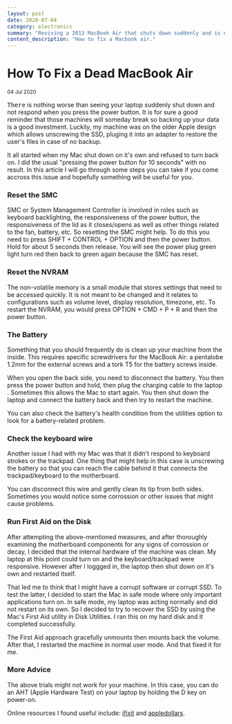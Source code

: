 ```yaml
---
layout: post
date: 2020-07-04
category: electronics
summary: "Reviving a 2013 MacBook Air that shuts down suddenly and is not responsive."
content_description: "How to fix a Macbook air."
---
```

<div media:type="text/omd" class="blog_title_style container">
    <h1><span>How To Fix a Dead MacBook Air</span></h1>
    <small>04 Jul 2020</small>
</div>

<div media:type="text/omd" class="blog_content_style container">

<p id="blog_text">
<kbd>There</kbd> is nothing worse than seeing your laptop suddenly shut down and not respond when you press the power button.
It is for sure a good reminder that those machines will someday break so backing up your data is a good investment.
Luckily, my machine was on the older Apple design which allows unscrewing the SSD, pluging it into an adapter to restore the user's files in case of no backup.
</p>

<p id="blog_text">
It all started when my Mac shut down on it's own and refused to turn back on. I did the usual "pressing the power button for 10 seconds" with no result.
In this article I will go through some steps you can take if you come accross this issue and hopefully something will be useful for you.
</p>

<h3 id="blog_text">Reset the SMC</h3>
<p id="blog_text">
SMC or System Management Controller is involved in roles such as keyboard backlighting, the responsiveness of the power button, the responsiveness of the lid as it closes/opens as well as other things related to the fan, battery, etc.
So resetting the SMC might help. To do this you need to press SHIFT + CONTROL + OPTION and then the power button. Hold for about 5 seconds then release. You will see the power plug green light turn red then back to green again because the SMC has reset.
</p>

<h3 id="blog_text">Reset the NVRAM</h3>
<p id="blog_text">
The non-volatile memory is a small module that stores settings that need to be accessed quickly. It is not meant to be changed and it relates to configurations such as volume level, display resolution, timezone, etc.
To restart the NVRAM, you would press OPTION + CMD + P + R and then the power button.
</p>

<h3 id="blog_text">The Battery</h3>
<p id="blog_text">
Something that you should frequently do is clean up your machine from the inside. This requires specific screwdrivers for the MacBook Air: a pentalobe 1.2mm for the external screws and a tork T5 for the battery screws inside.
</p>

<p id="blog_text">
When you open the back side, you need to disconnect the battery. You then press the power button and hold, then plug the charging cable to the laptop . Sometimes this allows the Mac to start again. You then shut down the laptop and connect the battery back and then try to restart the machine.
</p>

<p id="blog_text">
You can also check the battery's health condition from the utilities option to look for a battery-related problem.
</p>

<h3 id="blog_text">Check the keyboard wire</h3>
<p id="blog_text">
Another issue I had with my Mac was that it didn't respond to keyboard strokes or the trackpad. One thing that might help in this case is unscrewing the battery so that you can reach the cable behind it that connects the trackpad/keyboard to the motherboard.
</p>

<p id="blog_text">
You can disconnect this wire and gently clean its tip from both sides. Sometimes you would notice some corrossion or other issues that might cause problems.
</p>

<h3 id="blog_text">Run First Aid on the Disk</h3>
<p id="blog_text">
After attempting the above-mentioned measures, and after thoroughly examining the motherboard components for any signs of corrossion or decay, I decided that the internal hardware of the machine was clean.
My laptop at this point could turn on and the keyboard/trackpad were responsive. However after I loggged in, the laptop then shut down on it's own and restarted itself.
</p>

<p id="blog_text">
That led me to think that I might have a corrupt software or corrupt SSD. To test the latter, I decided to start the Mac in safe mode where only important applications turn on. In safe mode, my laptop was acting normally and did not restart on its own. So I decided to try to recover the SSD by using the Mac's First Aid utility in Disk Utilities. I ran this on my hard disk and it completed successfully.
</p>

<p id="blog_text">
The First Aid approach gracefully unmounts then mounts back the volume. After that, I restarted the machine in normal user mode. And that fixed it for me.
</p>

<h3 id="blog_text">More Advice</h3>
<p id="blog_text">
The above trials might not work for your machine. In this case, you can do an AHT (Apple Hardware Test) on your laptop by holding the D key on power-on.
</p>


<p id="blog_text">
Online resources I found useful include: <a href="https://www.ifixit.com/" target="_blank">ifixit</a> and <a href="https://www.appledollars.com/" target="_blank">appledollars</a>.
</p>


</div>

